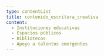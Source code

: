 ```yaml
---
type: contentList
title: contenido_escritura_creativa
content:
  - Instituciones educativas
  - Espacios públicos
  - Bibliotecas
  - Apoyo a talentos emergentes
---
```


